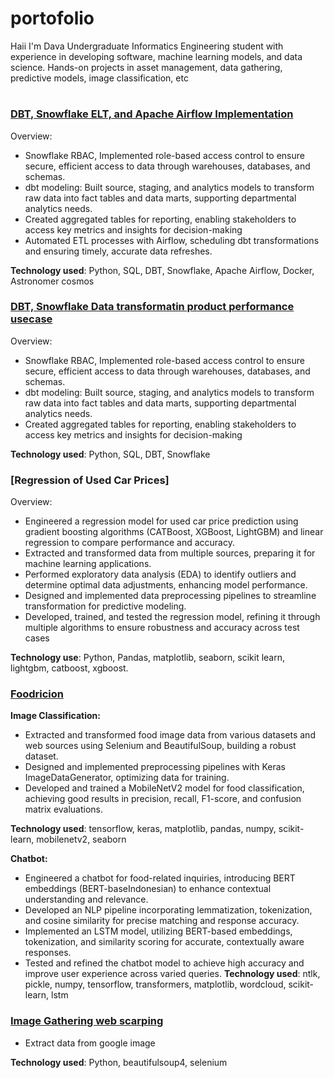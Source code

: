 # portofolio
Haii I'm Dava Undergraduate Informatics Engineering student with experience in developing software, machine
learning models, and data science. Hands-on projects in asset management, data gathering,
predictive models, image classification, etc
#
### [DBT, Snowflake ELT, and Apache Airflow Implementation](https://github.com/dvaled/dbt-snowflake-apache-airflow)
Overview:
- Snowflake RBAC, Implemented role-based access control to ensure secure, efficient access to data through warehouses, databases, and schemas.
- dbt modeling: Built source, staging, and analytics models to transform raw data into fact tables and data marts, supporting departmental analytics needs. 
- Created aggregated tables for reporting, enabling stakeholders to access key metrics and insights for decision-making
- Automated ETL processes with Airflow, scheduling dbt transformations and ensuring timely, accurate data refreshes.

**Technology used**: Python, SQL, DBT, Snowflake, Apache Airflow, Docker, Astronomer cosmos

### [DBT, Snowflake Data transformatin product performance usecase](https://github.com/dvaled/dbt-snowflake-ETL-product-performance-usecase)
Overview:
- Snowflake RBAC, Implemented role-based access control to ensure secure, efficient access to data through warehouses, databases, and schemas.
- dbt modeling: Built source, staging, and analytics models to transform raw data into fact tables and data marts, supporting departmental analytics needs.
- Created aggregated tables for reporting, enabling stakeholders to access key metrics and insights for decision-making

**Technology used**: Python, SQL, DBT, Snowflake

### [Regression of Used Car Prices]
Overview:
- Engineered a regression model for used car price prediction using gradient boosting algorithms
(CATBoost, XGBoost, LightGBM) and linear regression to compare performance and accuracy.
- Extracted and transformed data from multiple sources, preparing it for machine learning
applications.
- Performed exploratory data analysis (EDA) to identify outliers and determine optimal data
adjustments, enhancing model performance.
- Designed and implemented data preprocessing pipelines to streamline transformation for
predictive modeling.
- Developed, trained, and tested the regression model, refining it through multiple algorithms to
ensure robustness and accuracy across test cases

**Technology use**: Python, Pandas, matplotlib, seaborn, scikit learn, lightgbm, catboost, xgboost.


### [Foodricion](https://github.com/UhuyDev/Foodricion-ML)
**Image Classification:**
- Extracted and transformed food image data from various datasets and web sources using
Selenium and BeautifulSoup, building a robust dataset.
- Designed and implemented preprocessing pipelines with Keras ImageDataGenerator, optimizing
data for training.
- Developed and trained a MobileNetV2 model for food classification, achieving good results in
precision, recall, F1-score, and confusion matrix evaluations.

**Technology used**: tensorflow, keras, matplotlib, pandas, numpy, scikit-learn, mobilenetv2, seaborn 

**Chatbot:**
- Engineered a chatbot for food-related inquiries, introducing BERT embeddings (BERT-baseIndonesian) to enhance contextual understanding and relevance.
- Developed an NLP pipeline incorporating lemmatization, tokenization, and cosine similarity for
precise matching and response accuracy.
- Implemented an LSTM model, utilizing BERT-based embeddings, tokenization, and similarity
scoring for accurate, contextually aware responses.
- Tested and refined the chatbot model to achieve high accuracy and improve user experience
across varied queries.
**Technology used**: ntlk, pickle, numpy, tensorflow, transformers, matplotlib, wordcloud, scikit-learn, lstm

### [Image Gathering web scarping](https://github.com/UhuyDev/Foodricion-ML/tree/main/scraping)
- Extract data from google image

**Technology used**: Python, beautifulsoup4, selenium
